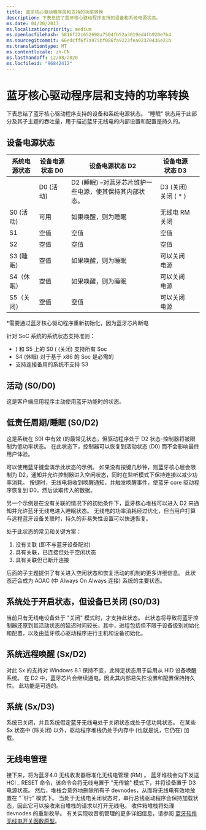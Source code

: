 ```yaml
---
title: 蓝牙核心驱动程序层和支持的功率转换
description: 下表总结了蓝牙核心驱动程序支持的设备和系统电源状态。
ms.date: 04/20/2017
ms.localizationpriority: medium
ms.openlocfilehash: 5816f22c652698a7504fb52a3019ed4fb920e7b4
ms.sourcegitcommit: 66edcff6f7a975bf086fa9223fea02370436e21b
ms.translationtype: MT
ms.contentlocale: zh-CN
ms.lasthandoff: 12/08/2020
ms.locfileid: "96842412"
---
```

# <a name="bluetooth-core-driver-layer-and-supported-power-transitions"></a>蓝牙核心驱动程序层和支持的功率转换

下表总结了蓝牙核心驱动程序支持的设备和系统电源状态。 "睡眠" 状态用于此部分及其子主题的吞吐量，用于描述蓝牙无线电的内部设置和配置是持久的。

## <a name="device-power-states"></a>设备电源状态

|系统电源状态|设备电源状态 D0|设备电源状态 D2|设备电源状态 D3||
|----|----|----|----|----|
| |D0 (活动) |D2 (睡眠) –对蓝牙芯片维护一些电源，使其保持其内部状态。|D3 (关闭) 关闭 ( * ) |
|S0 (活动) |可用|如果唤醒，则为睡眠|无线电 RM 关闭|
|S1|空值|空值|空值|
|S2|空值|空值|空值|
|S3 (睡眠) |空值|如果唤醒，则为睡眠|可以关闭电源|
|S4（休眠）|空值|如果唤醒，则为睡眠|可以关闭电源|
|S5（关闭）|空值|空值|可以关闭电源|

\*需要通过蓝牙核心驱动程序重新初始化，因为蓝牙芯片断电

针对 SoC 系统的系统状态支持准则：

- ) 和 S5 上的 S0 ( (关闭) 支持所有 Soc
- S4 (休眠) 对于基于 x86 的 Soc 是必需的
- 支持连接备用的系统不支持 S3

## <a name="active-s0d0"></a>活动 (S0/D0) 

这是客户端应用程序主动使用蓝牙功能时的状态。

## <a name="low-duty-cyclesleep-s0d2"></a>低责任周期/睡眠 (S0/D2) 

这是系统在 S0) 中有效 (的最常见状态，但驱动程序处于 D2 状态-控制器将被限制为低功率状态。 在此状态下，控制器可以恢复到活动状态 (D0) 而不会影响最终用户体验。

可以使用蓝牙键盘演示此状态的示例。 如果没有按键几秒钟，则蓝牙核心层会限制为 D2，通知并允许控制器进入空闲状态，同时在监听模式下保持连接以减少功率消耗。 按键时，无线电将收到唤醒通知，并触发唤醒事件，使蓝牙 core 驱动程序恢复到 D0，然后读取传入的数据。

另一个示例是在没有关联的情况下的初始条件下，蓝牙核心堆栈可以进入 D2 来通知并允许蓝牙无线电进入睡眠状态。 无线电的功率消耗经过优化，但当用户打算与远程蓝牙设备关联时，持久的非易失性设置可以快速恢复。

处于此状态的常见和关键方案：

1. 没有关联 (即不与蓝牙设备配对) 
2. 具有关联，已连接但处于空闲状态
3. 具有关联但已断开连接

后面的子主题提供了有关进入空闲状态和恢复活动的机制的更多详细信息。 此状态还会成为 AOAC (中 Always On Always 连接) 系统的主要状态。

## <a name="system-is-on-but-device-is-off-s0d3"></a>系统处于开启状态，但设备已关闭 (S0/D3) 

当前只有无线电设备处于 "关闭" 模式时，才支持此状态。 此状态将导致将蓝牙控制器还原到其活动状态的延迟时间较长，其中，进程包括但不限于设备级别初始化和配置，以及由蓝牙核心驱动程序进行主机和设备初始化。

## <a name="system-remote-wake-able-sxd2"></a>系统远程唤醒 (Sx/D2) 

对此 Sx 的支持对 Windows 8.1 保持不变，此特定状态用于启用从 HID 设备唤醒系统。 在 D2 中，蓝牙芯片会继续通电，因此其内部易失性设置和配置保持持久性。 此功能是可选的。

## <a name="system-off-sxd3"></a>系统 (Sx/D3) 

系统已关闭，并且系统假定蓝牙无线电处于关闭状态或处于低功耗状态。 在某些 Sx 状态中 (除关闭) 以外，驱动程序堆栈仍处于内存中 (也就是说，它仍在) 加载。

## <a name="radio-management"></a>无线电管理

接下来，将为蓝牙4.0 无线收发器标准化无线电管理 (RM) 。 蓝牙堆栈会向下发送 HCI \_ RESET 命令，该命令会将无线电置于 "无传输" 模式下，并将设备置于 D3 电源状态。 然后，堆栈会意外地删除所有子 devnodes，从而将无线电有效地放置在 "飞行" 模式下。 当处于无线电关闭状态时，串行总线驱动程序会保持加载状态，因此它可以接收来自堆栈的请求以打开无线电。 收件箱堆栈将处理 devnodes 的重新枚举。 有关实现收音机管理的更多详细信息，请参阅 [蓝牙软件无线电开关函数原型](bluetooth-software-radio-switch-function-prototypes.md)。
